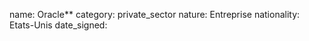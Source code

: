 name: Oracle**
category: private_sector
nature:  Entreprise
nationality: Etats-Unis
date_signed:
    